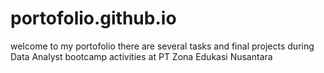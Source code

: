 # portofolio.github.io

welcome to my portofolio
there are several tasks and final projects during Data Analyst bootcamp activities at PT Zona Edukasi Nusantara
